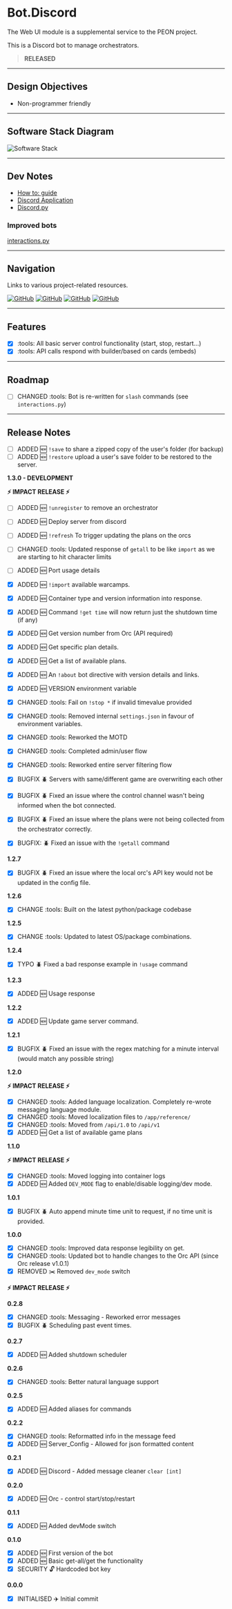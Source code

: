 # Bot.Discord

The Web UI module is a supplemental service to the PEON project.

This is a Discord bot to manage orchestrators.

> **RELEASED**

---

## Design Objectives

- Non-programmer friendly

---

## Software Stack Diagram

![Software Stack](../images/diagrams/diagram_bot_discord.png)

---

## Dev Notes

- [How to: guide](https://realpython.com/how-to-make-a-discord-bot-python/)
- [Discord Application](https://discord.com/developers/applications)
- [Discord.py](https://discordpy.readthedocs.io/en/stable/ext/commands/api.html#bots)

### Improved bots

[interactions.py](https://discord-interactions.readthedocs.io/en/latest/quickstart.html)

---

## Navigation

Links to various project-related resources.

[![GitHub](../images/buttons/button_github.svg)](https://github.com/the-peon-project/peon-bot-discord)
[![GitHub](../images/buttons/button_bug.svg)](https://github.com/the-peon-project/peon-bot-discord/issues/new/choose)
[![GitHub](../images/buttons/button_changelog.svg)](../development/50_bot_discord.md#release-notes)
[![GitHub](../images/buttons/button_docker.svg)](https://hub.docker.com/repository/docker/umlatt/peon.bot.discord/general)

---

## Features

- [x] :tools: All basic server control functionality (start, stop, restart...)
- [x] :tools: API calls respond with builder/based on cards (embeds)

---

## Roadmap

- [ ] CHANGED :tools: Bot is re-written for ``slash`` commands (see ``interactions.py``)

---

## Release Notes

- [ ] ADDED :new: `!save` to share a zipped copy of the user's folder (for backup)
- [ ] ADDED :new: `!restore` upload a user's save folder to be restored to the server.

**1.3.0 - DEVELOPMENT**

**:zap: IMPACT RELEASE :zap:**

- [ ] ADDED :new: `!unregister` to remove an orchestrator
- [ ] ADDED :new: Deploy server from discord
- [ ] ADDED :new: `!refresh` To trigger updating the plans on the orcs
- [ ] CHANGED :tools: Updated response of `getall` to be like `import` as we are starting to hit character limits

- [ ] ADDED :new: Port usage details

- [x] ADDED :new: `!import` available warcamps.
- [x] ADDED :new: Container type and version information into response.
- [x] ADDED :new: Command `!get time` will now return just the shutdown time (if any)
- [x] ADDED :new: Get version number from Orc (API required)
- [x] ADDED :new: Get specific plan details.
- [x] ADDED :new: Get a list of available plans.
- [x] ADDED :new: An `!about` bot directive with version details and links.
- [x] ADDED :new: VERSION environment variable
- [x] CHANGED :tools: Fail on `!stop *` if invalid timevalue provided
- [x] CHANGED :tools: Removed internal `settings.json` in favour of environment variables.
- [x] CHANGED :tools: Reworked the MOTD
- [x] CHANGED :tools: Completed admin/user flow
- [x] CHANGED :tools: Reworked entire server filtering flow
- [x] BUGFIX :beetle: Servers with same/different game are overwriting each other
- [x] BUGFIX :beetle: Fixed an issue where the control channel wasn't being informed when the bot connected.
- [x] BUGFIX :beetle: Fixed an issue where the plans were not being collected from the orchestrator correctly.
- [x] BUGFIX: :beetle: Fixed an issue with the `!getall` command

**1.2.7**

- [x] BUGFIX :beetle: Fixed an issue where the local orc's API key would not be updated in the config file.

**1.2.6**

- [x] CHANGE :tools: Built on the latest python/package codebase

**1.2.5**

- [x] CHANGE :tools: Updated to latest OS/package combinations.

**1.2.4**

- [x] TYPO :beetle: Fixed a bad response example in `!usage` command

**1.2.3**

- [x] ADDED :new: Usage response

**1.2.2**

- [x] ADDED :new: Update game server command.

**1.2.1**

- [x] BUGFIX :beetle: Fixed an issue with the regex matching for a minute interval (would match any possible string)

**1.2.0**

**:zap: IMPACT RELEASE :zap:**

- [x] CHANGED :tools: Added language localization. Completely re-wrote messaging language module.
- [x] CHANGED :tools: Moved localization files to `/app/reference/`
- [x] CHANGED :tools: Moved from `/api/1.0` to `/api/v1`
- [x] ADDED :new: Get a list of available game plans

**1.1.0**

**:zap: IMPACT RELEASE :zap:**

- [x] CHANGED :tools: Moved logging into container logs
- [x] ADDED :new: Added `DEV_MODE` flag to enable/disable logging/dev mode.

**1.0.1**

- [x] BUGFIX :beetle: Auto append minute time unit to request, if no time unit is provided.

**1.0.0**

- [x] CHANGED :tools: Improved data response legibility on get.
- [x] CHANGED :tools: Updated bot to handle changes to the Orc API (since Orc release v1.0.1)
- [x] REMOVED :scissors: Removed `dev_mode` switch

**:zap: IMPACT RELEASE :zap:**

**0.2.8**

- [x] CHANGED :tools: Messaging - Reworked error messages
- [x] BUGFIX :beetle: Scheduling past event times.

**0.2.7**

- [x] ADDED :new: Added shutdown scheduler

**0.2.6**

- [x] CHANGED :tools: Better natural language support

**0.2.5**

- [x] ADDED :new: Added aliases for commands

**0.2.2**

- [x] CHANGED :tools: Reformatted info in the message feed
- [x] ADDED :new: Server_Config - Allowed for json formatted content

**0.2.1**

- [x] ADDED :new: Discord - Added message cleaner ``clear [int]``

**0.2.0**

- [x] ADDED :new: Orc - control start/stop/restart

**0.1.1**

- [x] ADDED :new: Added devMode switch

**0.1.0**

- [x] ADDED :new: First version of the bot
- [x] ADDED :new: Basic get-all/get the functionality
- [x] SECURITY :unlock: Hardcoded bot key

**0.0.0**

- [x] INITIALISED :airplane: Initial commit
